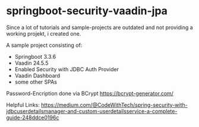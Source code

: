 # springboot-security-vaadin-jpa
Since a lot of tutorials and sample-projects are outdated and not providing a working projekt, i created one.

A sample project consisting of:
* Springboot 3.3.6
* Vaadin 24.5.5
* Enabled Security with JDBC Auth Provider
* Vaadin Dashboard
* some other SPAs

Password-Encription done via BCrypt
https://bcrypt-generator.com/

Helpful Links:
https://medium.com/@CodeWithTech/spring-security-with-jdbcuserdetailsmanager-and-custom-userdetailsservice-a-complete-guide-248ddce0196c
